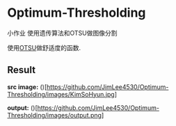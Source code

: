 # Optimum-Thresholding
小作业 使用遗传算法和OTSU做图像分割

使用[OTSU](https://zh.wikipedia.org/wiki/%E5%A4%A7%E6%B4%A5%E7%AE%97%E6%B3%95)做舒适度的函数.

## Result
**src image:**
()[https://github.com/JimLee4530/Optimum-Thresholding/images/KimSoHyun.jpg]

**output:**
()[https://github.com/JimLee4530/Optimum-Thresholding/images/output.png]
